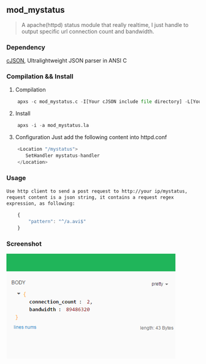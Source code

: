 ## mod_mystatus
> A apache(httpd) status module that really realtime, I just handle to output specific url connection count and bandwidth.

### Dependency
[cJSON](https://github.com/DaveGamble/cJSON), Ultralightweight JSON parser in ANSI C 

### Compilation && Install
1. Compilation
```python
    apxs -c mod_mystatus.c -I[Your cJSON include file directory] -L[Your cJSON static lib directory] -lcjson -lm
```
2. Install
```python
    apxs -i -a mod_mystatus.la
```
3. Configuration
    Just add the following content into httpd.conf
```python
    <Location "/mystatus">
       SetHandler mystatus-handler
    </Location>
```

### Usage
    Use http client to send a post request to http://your ip/mystatus, request content is a json string, it contains a request regex expression, as following:
```javascript
    {
        "pattern": "^/a.avi$"
    }
```

### Screenshot
![result](result.png)
